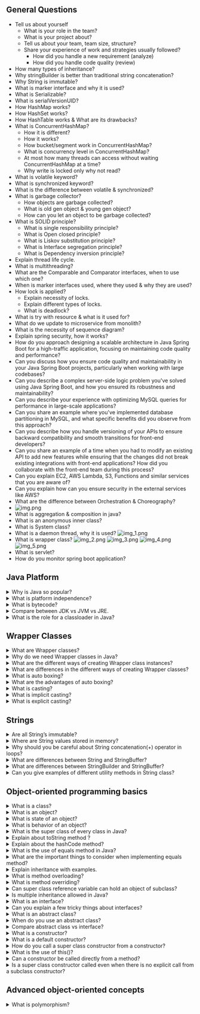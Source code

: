 ## General Questions
- Tell us about yourself
  - What is your role in the team?
  - What is your project about?
  - Tell us about your team, team size, structure?
  - Share your experience of work and strategies usually followed?
    - How did you handle a new requirement (analyze)
    - How did you handle code quality (review)
- How many types of inheritance? 
- Why stringBuilder is better than traditional string concatenation?
- Why String is immutable? 
- What is marker interface and why it is used?
- What is Serializable? 
- What is serialVersionUID? 
- How HashMap works?
- How HashSet works?
- How HashTable works & What are its drawbacks? 
- What is ConcurrentHashMap?
    - How it is different? 
    - How it works? 
    - How bucket/segment work in ConcurrentHashMap?
    - What is concurrency level in ConcurrentHashMap?
    - At most how many threads can access without waiting ConcurrentHashMap at a time?
    - Why write is locked only why not read? 
- What is volatile keyword?
- What is synchronized keyword?
- What is the difference between volatile & synchronized?
- What is garbage collector? 
  - How objects are garbage collected?
  - What is old gen object & young gen object? 
  - How can you let an object to be garbage collected?
- What is SOLID principle? 
  - What is single responsibility principle?
  - What is Open closed principle?
  - What is Liskov substitution principle?
  - What is Interface segregation principle?
  - What is Dependency inversion principle?
- Explain thread life cycle.
- What is multithreading?
- What are the Comparable and Comparator interfaces, when to use which one?
- When is marker interfaces used, where they used & why they are used?
- How lock is applied?
  - Explain necessity of locks. 
  - Explain different types of locks.
  - What is deadlock?
- What is try with resource & what is it used for?
- What do we update to microservice from monolith? 
- What is the necessity of sequence diagram?
- Explain spring security, how it works? 
- How do you approach designing a scalable architecture in Java Spring Boot for a high-traffic application, focusing on maintaining code quality and performance?
- Can you discuss how you ensure code quality and maintainability in your Java Spring Boot projects, particularly when working with large codebases?
- Can you describe a complex server-side logic problem you've solved using Java Spring Boot, and how you ensured its robustness and maintainability?
- Can you describe your experience with optimizing MySQL queries for performance in large-scale applications?
- Can you share an example where you've implemented database partitioning in MySQL, and what specific benefits did you observe from this approach?
- Can you describe how you handle versioning of your APIs to ensure backward compatibility and smooth transitions for front-end developers?
- Can you share an example of a time when you had to modify an existing API to add new features while ensuring that the changes did not break existing integrations with front-end applications? How did you collaborate with the front-end team during this process?
- Can you explain EC2, AWS Lambda, S3, Functions and similar services that you are aware of? 
- Can you explain how can you ensure security in the external services like AWS? 
- What are the difference between Orchestration & Choreography?
- ![img.png](img.png)
- What is aggregation & composition in java? 
- What is an anonymous inner class?
- What is System class? 
- What is a daemon thread, why it is used? 
![img_1.png](img_1.png)
- What is wrapper class? 
![img_2.png](img_2.png)
![img_3.png](img_3.png)
![img_4.png](img_4.png)
![img_5.png](img_5.png)
- What is servlet? 
- How do you monitor spring boot application? 

## Java Platform
<details>
  <summary>Why is Java so popular?</summary>
    Java is popular due to its platform independence, object-oriented nature, large community support, extensive libraries, and strong security features.
</details>

<details>
  <summary>What is platform independence?</summary>
    Java is platform independent because it can be executed on any platform that supports the Java Virtual Machine (JVM). 
This means that the same Java code can be executed on different operating systems, hardware, and programming languages.
</details>

<details>
  <summary>What is bytecode?</summary>
  Bytecode is the intermediate representation of Java code that is generated by the Java compiler. It is 
platform-independent and can be executed by the JVM.
</details>

<details>
  <summary>Compare between JDK vs JVM vs JRE.</summary>
  JDK (JRE (JVM - runner machine) - library & tools) - development kit full package.
</details>

<details>
  <summary>What is the role for a classloader in Java?</summary>
  A class loader has two main functions: Load classes, locate resources. The Java run-time supports three built-in class loaders: Bootstrap, platform, system class loader.
An instance of java.lang.ClassLoader loads Java classes. However, class loaders are classes themselves. So the question is, who loads the java.lang.ClassLoader itself?
Bootstrap class loader serves as the parent of all the other ClassLoader instances. This bootstrap class loader is part of the core JVM and is written in native code. 
The platform class loader is a child of the bootstrap class loader and takes care of loading the standard core Java classes. 
The system or application class loader, on the other hand, takes care of loading all the application-level classes into the JVM
Examples: Bootstrap class loader: loads the core Java classes from the rt.jar file || Platform class loader: loads the classes from the Java platform modules, such as java.base, java.sql, etc. || 
System class loader: loads the classes from the classpath, such as the classes in the application JAR files.
</details>

## Wrapper Classes
<details>
  <summary>What are Wrapper classes?</summary>
  Wrapper classes are classes that are used to represent primitive data types in Java. They are used to convert primitive data types to object form and vice versa.
</details>

<details>
  <summary>Why do we need Wrapper classes in Java?</summary>
1. Wrapper classes are used to convert primitive data types to object form and vice versa. 
2. They are used to store primitive data types in collections, such as ArrayList, HashMap, etc. 
3. They provide utility methods for converting between different data types.
</details>

<details>
  <summary>What are the different ways of creating Wrapper class instances?</summary>
1. Using the valueOf() method of the wrapper class. 
2. Using the constructor of the wrapper class. 
3. Using the parse() method of the wrapper class.
</details>

<details>
  <summary>What are differences in the different ways of creating Wrapper classes?</summary>
1. The valueOf() method is used to create a wrapper class instance from a String representation of the primitive data type. 
2. The constructor is used to create a wrapper class instance from a primitive data type. 
3. The parse() method is used to create a wrapper class instance from a String representation of the primitive data type.
4. The valueOf() method caches the instances of the wrapper class for performance optimization, while the constructor creates a new instance every time.
5. The parse() method is used to convert a String representation of a primitive data type to the corresponding primitive data type.
</details>

<details>
  <summary>What is auto boxing?</summary>
    Auto boxing is the process of converting a primitive data type to its corresponding wrapper class instance automatically by the Java compiler.
</details>

<details>
  <summary>What are the advantages of auto boxing?</summary>
1. It simplifies the code by eliminating the need for explicit conversion between primitive data types and wrapper classes.
2. It improves code readability and maintainability by reducing the amount of boilerplate code.
3. It allows for easier manipulation of primitive data types in collections and other data structures that require objects.
</details>

<details>
  <summary>What is casting?</summary>
    Casting is the process of converting one data type to another. In Java, there are two types of casting: implicit casting (automatic) and explicit casting (manual). 
</details>

<details>
  <summary>What is implicit casting?</summary>
    Implicit casting is the process of converting one data type to another automatically by the Java compiler. Example: converting an int to a long, or a float to a double.
</details>

<details>
  <summary>What is explicit casting?</summary>
    Explicit casting is the process of converting one data type to another manually by the developer. Example: converting a long to an int, or a double to a float.
</details>

## Strings
<details>
  <summary>Are all String’s immutable?</summary>
    Yes, all String objects are immutable in Java. Once a String object is created, its value cannot be changed.
</details>

<details>
  <summary>Where are String values stored in memory?</summary>
    String values are stored in the String pool, which is a special area of memory in the Java heap.
</details>

<details>
  <summary>Why should you be careful about String concatenation(+) operator in loops?</summary>
    String concatenation using the + operator creates a new String object every time it is used, which can lead to performance issues in loops. 
    It is better to use StringBuilder or StringBuffer for concatenation in loops.
</details>

<details>
  <summary>What are differences between String and StringBuffer?</summary>
    String is immutable, while StringBuffer is mutable. This means that String objects cannot be changed after they are created, while StringBuffer objects can be modified. 
    StringBuffer is also synchronized, which makes it thread-safe, while String is not.
</details>

<details>
  <summary>What are differences between StringBuilder and StringBuffer?</summary>
    StringBuilder is not synchronized, while StringBuffer is synchronized. This means that StringBuilder is faster than StringBuffer in single-threaded environments, 
    while StringBuffer is safer to use in multithreaded environments.
</details>

<details>
  <summary>Can you give examples of different utility methods in String class?</summary>
    Some examples of utility methods in the String class are: 
    1. length() - returns the length of the string.
    2. charAt(int index) - returns the character at the specified index.
    3. substring(int beginIndex, int endIndex) - returns a substring of the string.
    4. indexOf(String str) - returns the index of the first occurrence of the specified string.
    5. toUpperCase() - converts the string to uppercase.
    6. toLowerCase() - converts the string to lowercase.
</details>

## Object-oriented programming basics
<details>
  <summary>What is a class?</summary>
    A class is a blueprint for creating objects in Java. It defines the properties and behaviors of the objects that can be created from it.
</details>

<details>
  <summary>What is an object?</summary>
    An object is an instance of a class in Java. It represents a specific entity that has its own state and behavior.
</details>

<details>
  <summary>What is state of an object?</summary>
    Basically the set of values in an instance, the state of an object is represented by its instance variables or attributes. 
It defines the characteristics of the object at a given point in time.
</details>

<details>
  <summary>What is behavior of an object?</summary>
    The behavior of an object is represented by its methods. It defines the actions that the object can perform.
</details>

<details>
  <summary>What is the super class of every class in Java?</summary>
    The super class of every class in Java is the Object class.
</details>

<details>
  <summary>Explain about toString method ?</summary>
    The toString() method is a method of the Object class that returns a string representation of the object.
We can override this method in our classes to provide a custom string representation of the object.
However, if we do not override this method, the default implementation returns the class name followed by the hash code of the object.
</details>

<details>
  <summary>Explain about the hashCode method? </summary>
    The hashCode() method in Java is used to generate an integer representation of an object's state. 
This hash code is primarily used for efficient storage and retrieval of objects in hash-based data structures like HashMap and HashSet. 
The default implementation of hashCode() in the Object class usually returns a hash code derived from the object's memory address.
</details>

<details>
  <summary>What is the use of equals method in Java?</summary>
    The equals() method in Java is used to compare two objects for equality.If the equals() method is not overridden, 
it inherits the default implementation from the Object class. This default implementation uses the == operator, which checks for reference equality.
</details>

<details>
  <summary>What are the important things to consider when implementing equals method?</summary>
    1. Reflexivity: For any non-null reference value x, x.equals(x) should return true.
    2. Symmetry: For any non-null reference values x and y, x.equals(y) should return true if and only if y.equals(x) returns true.
    3. Transitivity: For any non-null reference values x, y, and z, if x.equals(y) returns true and y.equals(z) returns true, then x.equals(z) should return true.
    4. Consistency: For any non-null reference values x and y, multiple invocations of x.equals(y) should consistently return true or consistently return false.
    5. Non-nullity: For any non-null reference value x, x.equals(null) should return false.
</details>

<details>
  <summary>Explain inheritance with examples. </summary>
    Inheritance is a mechanism in Java that allows one class to inherit the properties and behaviors of another class.
    The class that is inherited from is called the parent class or superclass, and the class that inherits from it is called the child class or subclass.
    The child class inherits all the properties and behaviors of the parent class, but can also have its own properties and behaviors.
</details>

<details>
  <summary>What is method overloading?</summary>
    Method overloading is a feature in Java that allows a class to have multiple methods with the same name but different parameter lists.
</details>

<details>
  <summary>What is method overriding?</summary>
    Method overriding is a feature in Java that allows a subclass to provide a specific implementation of a method that is already defined in its superclass.
    The method in the subclass must have the same name, return type, and parameter list as the method in the superclass.
</details>

<details>
  <summary>Can super class reference variable can hold an object of subclass?</summary>
    Yes, a superclass reference variable can hold an object of its subclass. This is known as polymorphism in Java.
    It allows us to use a single reference type to refer to objects of different classes in the same inheritance hierarchy.
</details>

<details>
  <summary>Is multiple inheritance allowed in Java?</summary>
    No, multiple inheritance is not allowed in Java. Java does not support multiple inheritance to avoid ambiguity and complexity that can arise from it.
Though, Java does support multiple inheritance through interfaces. A class can implement multiple interfaces, allowing it to inherit behavior from multiple sources.
</details>

<details>
  <summary>What is an interface?</summary>
    An interface is a contract that specifies the methods and properties that a class must implement.
</details>

<details>
  <summary>Can you explain a few tricky things about interfaces?</summary>
1. Interfaces methods by default are public and abstract.
    1. Interfaces can contain default methods, static methods, and private methods in addition to abstract methods.
    2. A class can implement multiple interfaces, allowing it to inherit behavior from multiple sources.
    3. Interfaces can extend other interfaces, allowing for a hierarchical structure of interfaces.
    4. Interfaces cannot have instance variables, but they can have constants (static final variables).
</details>

<details>
  <summary>What is an abstract class?</summary>
    An abstract class is a class that cannot be instantiated and can contain abstract methods (methods without a body) as well as concrete methods (methods with a body).
    Abstract classes are used to provide a common base for subclasses to inherit from. 
</details>

<details>
  <summary> When do you use an abstract class?</summary>
    An abstract class is used when you want to provide a common base for subclasses to inherit from, but you do not want the base class to be instantiated. 
    It is also used when you want to define some common behavior that can be shared among subclasses, while still allowing subclasses to provide their own specific implementations.
</details>

<details>
  <summary>Compare abstract class vs interface?</summary>
    1. An abstract class can have instance variables, while an interface cannot.
    2. An abstract class can have concrete methods, while an interface can only have abstract methods (prior to Java 8).
    3. A class can extend only one abstract class, but it can implement multiple interfaces.
    4. An abstract class can have constructors, while an interface cannot.
</details>

<details>
  <summary>What is a constructor?</summary>
    A constructor is a special method in Java that is used to initialize objects. It is called when an object of a class is created and has the same name as the class.
    Constructors do not have a return type, not even void.
</details>

<details>
  <summary>What is a default constructor?</summary>
    A default constructor is a constructor that does not take any parameters. It is automatically provided by the Java compiler if no constructors are defined in the class.
    If a class has at least one constructor defined, the compiler does not provide a default constructor.
</details>

<details>
  <summary>How do you call a super class constructor from a constructor?</summary>
    You can call a super class constructor from a constructor by using the super keyword.
    The super keyword is used to refer to the parent class or superclass.
</details>

<details>
  <summary>What is the use of this()?</summary>
    The this() keyword is used to call another constructor in the same class. It is used to avoid code duplication and to provide a common initialization logic for multiple constructors.
</details>

<details>
  <summary>Can a constructor be called directly from a method?</summary>
    No, you cannot call a constructor from a method. The only place from which you can invoke constructors using“this()” or, “super()” 
is the first line of another constructor. If you try to invoke constructors explicitly elsewhere, a compile time error will be generated.
</details>

<details>
  <summary>Is a super class constructor called even when there is no explicit call from a subclass constructor?</summary>
    Yes, a super class constructor is called even when there is no explicit call from a subclass constructor.
</details>

## Advanced object-oriented concepts
<details>
  <summary>What is polymorphism?</summary>
    Polymorphism is a feature in Java that allows a single method or property to behave differently based on the object that it is called on. 
    There are two types of polymorphism in Java: compile-time polymorphism (method overloading) and runtime polymorphism (method overriding).
</details>

